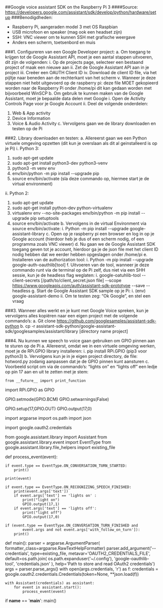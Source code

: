 ##Google voice assistant SDK on the Raspberry Pi 3
####Source: https://developers.google.com/assistant/sdk/develop/python/hardware/setup
###Benodigdheden:
-	Raspberry Pi, aangeraden model 3 met OS Raspbian
-	USB microfoon en speaker (mag ook een headset zijn)
-	SSH: VNC viewer om te kunnen SSH met grafische weergave
-	Anders een scherm, toetsenbord en muis

###1.	Configureren van een Google Developer project:
a.	Om toegang te krijgen tot de Google Assistant API, moet je een aantal stappen uitvoeren, dit zijn de volgenden:
i.	Op de projects page, selecteer een bestaand project of maak een nieuwe aan
ii.	Zet de Google Assistant API aan in je project
iii.	Creëer een OAUTH Client ID
iv.	Download de client ID file, via het pijltje naar beneden aan de rechterkant van het scherm
v.	Wanneer je deze stappen niet hebt uitgevoerd op de raspberry pi: 
deze file MOET gekopieerd worden naar de Raspberry Pi onder /home/pi 
dit kan gedaan worden met bijvoorbeeld WinSCP
b.	Om gebruik te kunnen maken van de Google Assistant, moet je bepaalde data delen met Google
i.	Open de Activity Controls Page voor je Google Account
ii.	Deel de volgende onderdelen: 
1.	Web & App activity
2.	Device Information
3.	Voice & Audio Activity
c.	Vervolgens gaan we de library downloaden en testen op de Pi

###2.	Library downloaden en testen:
a.	Allereerst gaan we een Python virtuele omgeving opzetten (dit kun je overslaan als dit al geinstalleerd is op je Pi)
i.	Python 3:
1.	sudo apt-get update
2.	sudo apt-get install python3-dev python3-venv
3.	python3 -m venv env
4.	env/bin/python -m pip install --upgrade pip 
5.	source env/bin/activate   (sla deze commando op, hiermee start je de virtual environment)




ii.	Python 2:
1.	sudo apt-get update
2.	sudo apt-get install python-dev python-virtualenv
3.	virtualenv env --no-site-packages env/bin/python -m pip install --upgrade pip setuptools 
4.	source env/bin/activate
b.	Vervolgens in de virtual Environment via source env/bin/activate:
i.	Python -m pip install --upgrade google-assistant-library 
c.	Open op je raspberry pi een browser en log in op je Google account (hierdoor heb je dus of een scherm nodig, of een programma zoals VNC viewer)
d.	Nu gaan we de Google Assistant SDK toegang geven tot je account, hierdoor ga je de json file met het client ID nodig hebben dat we eerder hebben opgeslagen onder /home/pi
e.	Installeren van de authorization tool:
i.	Python -m pip install --upgrade google-auth-oauthlib[tool]
f.	Uitvoeren van de tool, wanneer je deze commando runt via de terminal op de Pi zelf, dus niet via een SHH sessie, kun je de headless flag weglaten:
i.	google-oatuhlib-tool --client-secrets [/path/to/client_secret.json file] --scope https://www.googleapis.com/auth/assistant-sdk-prototype --save --headless 
g.	Start de Google Assistant SDK sample op je Pi:
i.	(env) google-assistant-demo
ii.	Om te testen zeg: “Ok Google”, en stel een vraag

###3.	Wanneer alles werkt en je kunt met Google Voice spreken, kun je vervolgens alles kopiëren naar een eigen project met de volgende commando’s:
a.	Git clone https://github.com/googlesamples/assistant-sdk-python
b.	cp -r assistant-sdk-python/google-assistant-sdk/googlesamples/assistant/library [directory name project]

###4.	Nu kunnen we speech to voice gaan gebruiken om GPIO pinnen aan te sturen op de Pi
a.	Allereerst, omdat we in een virtuele omgeving werken, moet je de RPi.GPIO library installeren:
i.	pip install RPi.GPIO (pip3 voor python3)
b.	Vervolgens kun je in je eigen project directory, de file: hotword.py zodanig aanpassen dat je de GPIO pinnen kunt aansturen
c.	Voorbeeld script om via de commando’s: “lights on” en “lights off” een ledje op pin 17 aan en uit te zetten met je stem:


	from __future__ import print_function
import RPi.GPIO as GPIO


GPIO.setmode(GPIO.BCM)
GPIO.setwarnings(False)

GPIO.setup(17,GPIO.OUT)
GPIO.output(17,0)

import argparse
import os.path
import json

import google.oauth2.credentials

from google.assistant.library import Assistant
from google.assistant.library.event import EventType
from google.assistant.library.file_helpers import existing_file


def process_event(event):
    
    if event.type == EventType.ON_CONVERSATION_TURN_STARTED:
        print()

    print(event)
    
    if event.type == EventType.ON_RECOGNIZING_SPEECH_FINISHED:
        print(event.args['text'])
        if event.args['text'] == 'lights on' :
            print("light on")
            GPIO.output(17,1)
        if event.args['text'] == 'lights off':
            print("light off")
            GPIO.output(17,0)        
    
    if (event.type == EventType.ON_CONVERSATION_TURN_FINISHED and
            event.args and not event.args['with_follow_on_turn']):
        print()


def main():
    parser = argparse.ArgumentParser(
        formatter_class=argparse.RawTextHelpFormatter)
    parser.add_argument('--credentials', type=existing_file,
                        metavar='OAUTH2_CREDENTIALS_FILE',
                        default=os.path.join(
                            os.path.expanduser('~/.config'),
                            'google-oauthlib-tool',
                            'credentials.json'
                        ),
                        help='Path to store and read OAuth2 credentials')
    args = parser.parse_args()
    with open(args.credentials, 'r') as f:
        credentials = google.oauth2.credentials.Credentials(token=None,
                                                            **json.load(f))

    with Assistant(credentials) as assistant:
        for event in assistant.start():
            process_event(event)


if __name__ == '__main__':
    main()


 
 
 


